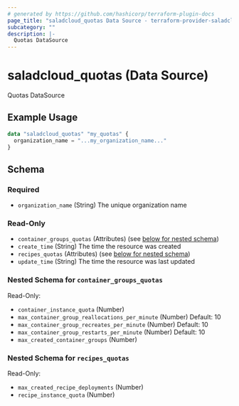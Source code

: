 ```yaml
---
# generated by https://github.com/hashicorp/terraform-plugin-docs
page_title: "saladcloud_quotas Data Source - terraform-provider-saladcloud"
subcategory: ""
description: |-
  Quotas DataSource
---
```


# saladcloud_quotas (Data Source)

Quotas DataSource

## Example Usage

```terraform
data "saladcloud_quotas" "my_quotas" {
  organization_name = "...my_organization_name..."
}
```

<!-- schema generated by tfplugindocs -->
## Schema

### Required

- `organization_name` (String) The unique organization name

### Read-Only

- `container_groups_quotas` (Attributes) (see [below for nested schema](#nestedatt--container_groups_quotas))
- `create_time` (String) The time the resource was created
- `recipes_quotas` (Attributes) (see [below for nested schema](#nestedatt--recipes_quotas))
- `update_time` (String) The time the resource was last updated

<a id="nestedatt--container_groups_quotas"></a>
### Nested Schema for `container_groups_quotas`

Read-Only:

- `container_instance_quota` (Number)
- `max_container_group_reallocations_per_minute` (Number) Default: 10
- `max_container_group_recreates_per_minute` (Number) Default: 10
- `max_container_group_restarts_per_minute` (Number) Default: 10
- `max_created_container_groups` (Number)


<a id="nestedatt--recipes_quotas"></a>
### Nested Schema for `recipes_quotas`

Read-Only:

- `max_created_recipe_deployments` (Number)
- `recipe_instance_quota` (Number)


